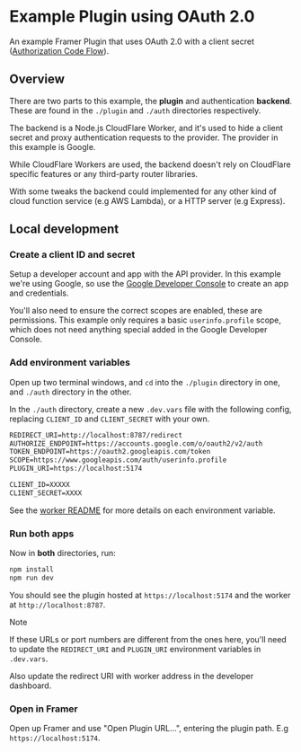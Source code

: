 # Example Plugin using OAuth 2.0

An example Framer Plugin that uses OAuth 2.0 with a client secret ([Authorization Code Flow](https://aaronparecki.com/oauth-2-simplified/#web-server-apps)).

## Overview

There are two parts to this example, the **plugin** and authentication **backend**. These are found in the `./plugin` and `./auth` directories respectively.

The backend is a Node.js CloudFlare Worker, and it's used to hide a client secret and proxy authentication requests to the provider. The provider in this example is Google.

While CloudFlare Workers are used, the backend doesn't rely on CloudFlare specific features or any third-party router libraries.

With some tweaks the backend could implemented for any other kind of cloud function service (e.g AWS Lambda), or a HTTP server (e.g Express).

## Local development

### Create a client ID and secret

Setup a developer account and app with the API provider. In this example we're using Google, so use the [Google Developer Console](https://console.cloud.google.com/) to create an app and credentials.

You'll also need to ensure the correct scopes are enabled, these are permissions. This example only requires a basic `userinfo.profile` scope, which does not need anything special added in the Google Developer Console.

### Add environment variables

Open up two terminal windows, and `cd` into the `./plugin` directory in one, and `./auth` directory in the other.

In the `./auth` directory, create a new `.dev.vars` file with the following config, replacing `CLIENT_ID` and `CLIENT_SECRET` with your own.

```txt
REDIRECT_URI=http://localhost:8787/redirect
AUTHORIZE_ENDPOINT=https://accounts.google.com/o/oauth2/v2/auth
TOKEN_ENDPOINT=https://oauth2.googleapis.com/token
SCOPE=https://www.googleapis.com/auth/userinfo.profile
PLUGIN_URI=https://localhost:5174

CLIENT_ID=XXXXX
CLIENT_SECRET=XXXX
```

See the [worker README](./auth/README.md) for more details on each environment variable.

### Run both apps

Now in **both** directories, run:

```sh
npm install
npm run dev
```

You should see the plugin hosted at `https://localhost:5174` and the worker at `http://localhost:8787`.

> [!NOTE]
> If these URLs or port numbers are different from the ones here, you'll need to update the `REDIRECT_URI` and `PLUGIN_URI` environment variables in `.dev.vars`.
>
> Also update the redirect URI with worker address in the developer dashboard.

### Open in Framer

Open up Framer and use "Open Plugin URL...", entering the plugin path. E.g `https://localhost:5174`.
